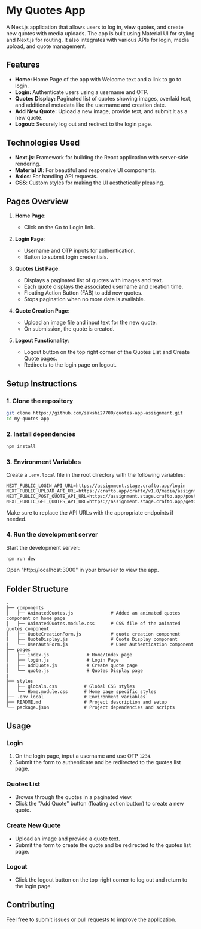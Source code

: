 
# My Quotes App

A Next.js application that allows users to log in, view quotes, and create new quotes with media uploads. The app is built using Material UI for styling and Next.js for routing. It also integrates with various APIs for login, media upload, and quote management.

## Features
- **Home:** Home Page of the app with Welcome text and a link to go to login.
- **Login:** Authenticate users using a username and OTP.
- **Quotes Display:** Paginated list of quotes showing images, overlaid text, and additional metadata like the username and creation date.
- **Add New Quote:** Upload a new image, provide text, and submit it as a new quote.
- **Logout:** Securely log out and redirect to the login page.

## Technologies Used

- **Next.js**: Framework for building the React application with server-side rendering.
- **Material UI**: For beautiful and responsive UI components.
- **Axios**: For handling API requests.
- **CSS**: Custom styles for making the UI aesthetically pleasing.

## Pages Overview

1. **Home Page**:
   - Click on the Go to Login link.

2. **Login Page**: 
   - Username and OTP inputs for authentication.
   - Button to submit login credentials.

3. **Quotes List Page**:
   - Displays a paginated list of quotes with images and text.
   - Each quote displays the associated username and creation time.
   - Floating Action Button (FAB) to add new quotes.
   - Stops pagination when no more data is available.

4. **Quote Creation Page**:
   - Upload an image file and input text for the new quote.
   - On submission, the quote is created.

5. **Logout Functionality**:
   - Logout button on the top right corner of the Quotes List and Create Quote pages.
   - Redirects to the login page on logout.

## Setup Instructions

### 1. Clone the repository

```bash
git clone https://github.com/sakshi27700/quotes-app-assignment.git
cd my-quotes-app
```

### 2. Install dependencies

```bash
npm install
```

### 3. Environment Variables

Create a `.env.local` file in the root directory with the following variables:

```plaintext
NEXT_PUBLIC_LOGIN_API_URL=https://assignment.stage.crafto.app/login
NEXT_PUBLIC_UPLOAD_API_URL=https://crafto.app/crafto/v1.0/media/assignment/upload
NEXT_PUBLIC_POST_QUOTE_API_URL=https://assignment.stage.crafto.app/postQuote
NEXT_PUBLIC_GET_QUOTES_API_URL=https://assignment.stage.crafto.app/getQuotes
```

Make sure to replace the API URLs with the appropriate endpoints if needed.

### 4. Run the development server

Start the development server:

```bash
npm run dev
```

Open "http://localhost:3000" in your browser to view the app.


## Folder Structure

```
.
├── components
│   ├── AnimatedQuotes.js              # Added an animated quotes component on home page
│   ├── AnimatedQuotes.module.css      # CSS file of the animated quotes component
│   ├── QuoteCreationForm.js           # quote creation component
|   ├── QuoteDisplay.js                # Quote Display component
|   └── UserAuthForm.js                # User Authentication component
├── pages
│   ├── index.js              # Home/Index page
│   ├── login.js              # Login Page
|   ├── addQuote.js           # Create quote page
│   └── quote.js              # Quotes Display page
|                  
├── styles
│   ├── globals.css          # Global CSS styles
│   └── Home.module.css      # Home page specific styles
├── .env.local               # Environment variables
├── README.md                # Project description and setup
└── package.json             # Project dependencies and scripts
```

## Usage

### Login
1. On the login page, input a username and use OTP `1234`.
2. Submit the form to authenticate and be redirected to the quotes list page.

### Quotes List
- Browse through the quotes in a paginated view.
- Click the "Add Quote" button (floating action button) to create a new quote.

### Create New Quote
- Upload an image and provide a quote text.
- Submit the form to create the quote and be redirected to the quotes list page.

### Logout
- Click the logout button on the top-right corner to log out and return to the login page.

## Contributing

Feel free to submit issues or pull requests to improve the application.
